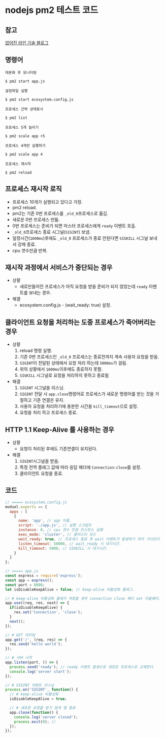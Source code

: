 # nodejs pm2 테스트 코드

## 참고
[없어진 라인 기술 블로그](https://webcache.googleusercontent.com/search?q=cache:nuCNbmlRtEEJ:https://engineering.linecorp.com/ko/blog/pm2-nodejs/+&cd=4&hl=ko&ct=clnk&gl=kr)

## 명령어
``데몬화 후 모니터링``
```shell
$ pm2 start app.js
```

``설정파일 실행``
```shell
$ pm2 start ecosystem.config.js
```

``프로세스 간략 상태표시``
```shell
$ pm2 list
```

``프로세스 5개 늘리기``
```shell
$ pm2 scale app +5
```

``프로세스 4개만 실행하기``
```shell
$ pm2 scale app 4
```

``프로세스 재시작``
```shell
$ pm2 reload
```

## 프로세스 재시작 로직
* 프로세스 10개가 실행되고 있다고 가정.
* pm2 reload.
* pm2는 기존 0번 프로세스를 `_old_0`프로세스로 옮김.
* 새로운 0번 프로세스 만듦.
* 0번 프로세스는 준비가 되면 마스터 프로세스에게 `ready` 이벤트 호출.
* `_old_0`프로세스 종료 시그널(`SIGINT`) 보냄.
* 일정시간(`1600ms`)후에도 `_old_0` 프로세스가 종료 안된다면 `SIGKILL` 시그널 보내서 강제 종료.
* cpu 갯수만큼 반복.


## 재시작 과정에서 서비스가 중단되는 경우
* 상황
   * 새로만들어진 프로세스가 아직 요청을 받을 준비가 되지 않았는데 `ready` 이벤트를 보내는 경우.
* 해결
   * ecosystem.config.js - (wait_ready: true) 설정.

## 클라이언트 요청을 처리하는 도중 프로세스가 죽어버리는 경우
* 상황
   1. reload 명령 실행.
   1. 기존 0번 프로세스인 `_old_0` 프로세스는 종료전까지 계속 사용자 요청을 받음.
   1. `SIGINT`이 전달된 상태에서 요청 처리 하는데 `5000ms`가 걸림.
   1. 위의 상황에서 `1600ms`이후에도 종료하지 못함.
   1. `SIGKILL` 시그널로 요청을 처리하지 못하고 종료됨
* 해결
   1. `SIGINT` 시그널을 리스닝.
   1. `SIGINT` 전달 시 `app.close`명령어로 프로세스가 새로운 명령어를 받는 것을 거절하고
   기존 연결은 유지.
   1. 사용자 요청을 처리하기에 충분한 시간을 `kill_timeout`으로 설정.
   1. 요청을 처리 하고 프로세스 종료.

## HTTP 1.1 Keep-Alive 를 사용하는 경우
* 상황
   * 요청이 처리된 후에도 기존연결이 유지된다.
* 해결
   1. `SIGINT`시그널을 받음.
   1. 특정 전역 플래그 값에 따라 응답 헤더에 `Connection:close`를 설정.
   1. 클라이언트 요청을 종료.


## 코드
```javascript
// ===== ecosystem.config.js
moduel.exports == {
  apps : [
    {
      name: 'app', // app 이름.
      script: './app.js', // 실행 스크립트
      instance: 0, // cpu 갯수 만큼 인스턴스 실행
      exec_mode: 'cluster', // 클러스터 모드
      wait_ready: true, // 프로세스 종료 후 wait 이벤트가 발생하기 까지 기다린다.
      listen_timeout: 50000, // wait_ready 시 대기시간.
      kill_timeout: 5000, // SIGKILL 시 대기시간.
    }
  ]
};

// ===== app.js
const express = require('express');
const app = express();
const port = 8080;
let isDisableKeepAlive = false; // keep-alive 비활성화 플래그.

// # keep-alive 비황성화 플래가 켜졌을 경우 connection close 헤더 set 미들웨어.
app.use((req, res, next) => {
  if(isDisableKeepAlive) {
    res.set('Connection', 'close');
  }
  next();
});

// # GET 라우팅
app.get('/', (req, res) => {
  res.send('hello world');
});

// # 서버 시작
app.listen(port, () => {
  process.send('ready'); // ready 이벤트 발생으로 새로운 프로세스로 교체한다.
  console.log('server start');
});

// # SIGINT 이벤트 리스닝
process.on('SIGINT', function() {
  // # keep-alive 비활성화
  isDisableKeepAlive = true;

  // # 새로운 요청을 받기 않게 앱 종료
  app.close(function() {
    console.log('server closed');
    process.exit(0); //
  });
});
```

